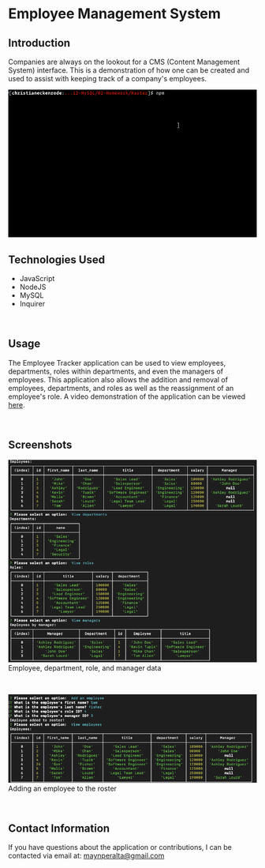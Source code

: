 # Employee Management System
## Introduction
Companies are always on the lookout for a CMS (Content Management System) interface. This is a demonstration of how one can be created and used to assist with keeping track of a company's employees.
<br/>

![](Assets/employee-tracker.gif)

## Technologies Used
* JavaScript
* NodeJS
* MySQL
* Inquirer
  
 <br/> 

## Usage
The Employee Tracker application can be used to view employees, departments, roles within departments, and even the managers of employees. This application also allows the addition and removal of employees, departments, and roles as well as the reassignment of an employee's role.  A video demonstration of the application can be viewed [here](https://youtu.be/LG3UekMNL9U).

  <br/>

## Screenshots

![](Assets/Tables.png)
<br/>
    Employee, department, role, and manager data

<br/>

![](Assets/addemployee.png)
<br/>
    Adding an employee to the roster

<br/>

## Contact Information
If you have questions about the application or contributions, I can be contacted via email at:
<maynperalta@gmail.com>
<br/>